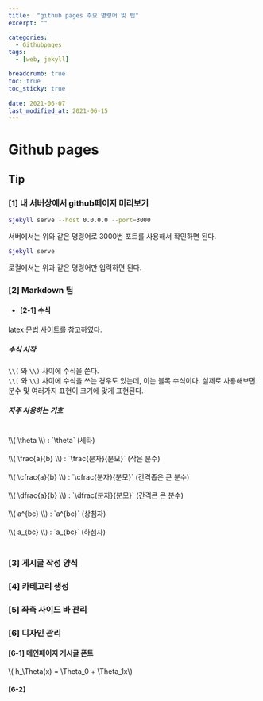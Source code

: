 ```yaml
---
title:  "github pages 주요 명령어 및 팁"
excerpt: ""

categories:
  - Githubpages
tags:
  - [web, jekyll]

breadcrumb: true
toc: true
toc_sticky: true
 
date: 2021-06-07
last_modified_at: 2021-06-15
---
```


# Github pages

## Tip

### [1] 내 서버상에서 github페이지 미리보기
```bash
$jekyll serve --host 0.0.0.0 --port=3000
```
서버에서는 위와 같은 명령어로 3000번 포트를 사용해서 확인하면 된다.

```bash
$jekyll serve
```
로컬에서는 위과 같은 명령어만 입력하면 된다.

### [2] Markdown 팁

* #### [2-1] 수식
[latex 문법 사이트](https://artofproblemsolving.com/wiki/index.php/LaTeX:Symbols#European_Language_Symbols)를 참고하였다.
##### 수식 시작
`\\(` 와 `\\)` 사이에 수식을 쓴다.<br>
`\\[` 와 `\\]` 사이에 수식을 쓰는 경우도 있는데, 이는 블록 수식이다. 실제로 사용해보면 분수 및 여러가지 표현이 크기에 맞게 표현된다.<br>
##### 자주 사용하는 기호
<br>
\\( \theta \\) : `\theta` (세타)<br><br>
\\( \frac{a}{b} \\) : `\frac{분자}{분모}` (작은 분수)<br><br>
\\( \cfrac{a}{b} \\) : `\cfrac{분자}{분모}` (간격좁은 큰 분수)<br><br>
\\( \dfrac{a}{b} \\) : `\dfrac{분자}{분모}` (간격큰 큰 분수)<br><br>
\\( a^{bc} \\) : `a^{bc}` (상첨자)<br><br>
\\( a_{bc} \\) : `a_{bc}` (하첨자)<br><br>











### [3] 게시글 작성 양식

### [4] 카테고리 생성

### [5] 좌측 사이드 바 관리

### [6] 디자인 관리

#### [6-1] 메인페이지 게시글 폰트

\\( h_\Theta(x) = \Theta_0 + \Theta_1x\\)



#### [6-2] 



